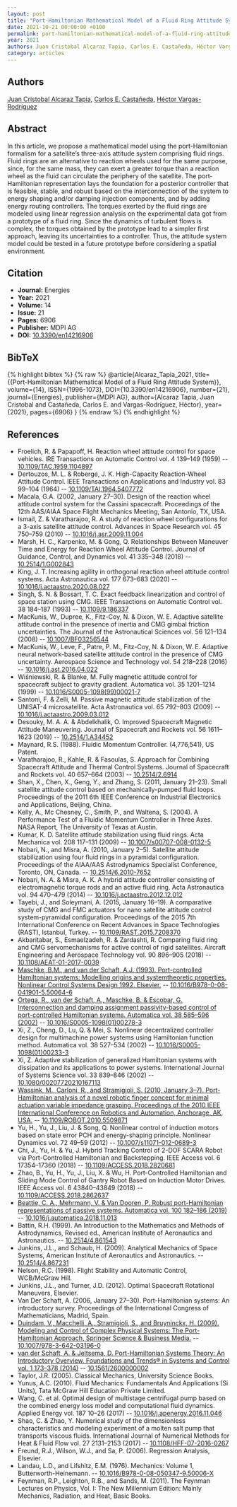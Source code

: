 ```yaml
---
layout: post
title: "Port-Hamiltonian Mathematical Model of a Fluid Ring Attitude System"
date: 2021-10-21 00:00:00 +0100
permalink: port-hamiltonian-mathematical-model-of-a-fluid-ring-attitude-system
year: 2021
authors: Juan Cristobal Alcaraz Tapia, Carlos E. Castañeda, Héctor Vargas-Rodríguez
category: articles
---
```

 
## Authors
[Juan Cristobal Alcaraz Tapia](authors/juan-cristobal-alcaraz-tapia), [Carlos E. Castañeda](authors/carlos-e-castaneda), [Héctor Vargas-Rodríguez](authors/hector-vargas-rodriguez)
 
## Abstract
In this article, we propose a mathematical model using the port-Hamiltonian formalism for a satellite’s three-axis attitude system comprising fluid rings. Fluid rings are an alternative to reaction wheels used for the same purpose, since, for the same mass, they can exert a greater torque than a reaction wheel as the fluid can circulate the periphery of the satellite. The port-Hamiltonian representation lays the foundation for a posterior controller that is feasible, stable, and robust based on the interconnection of the system to energy shaping and/or damping injection components, and by adding energy routing controllers. The torques exerted by the fluid rings are modeled using linear regression analysis on the experimental data got from a prototype of a fluid ring. Since the dynamics of turbulent flows is complex, the torques obtained by the prototype lead to a simpler first approach, leaving its uncertainties to a controller. Thus, the attitude system model could be tested in a future prototype before considering a spatial environment.
 
## Citation
- **Journal:** Energies
- **Year:** 2021
- **Volume:** 14
- **Issue:** 21
- **Pages:** 6906
- **Publisher:** MDPI AG
- **DOI:** [10.3390/en14216906](https://doi.org/10.3390/en14216906)
 
## BibTeX
{% highlight bibtex %}
{% raw %}
@article{Alcaraz_Tapia_2021,
  title={{Port-Hamiltonian Mathematical Model of a Fluid Ring Attitude System}},
  volume={14},
  ISSN={1996-1073},
  DOI={10.3390/en14216906},
  number={21},
  journal={Energies},
  publisher={MDPI AG},
  author={Alcaraz Tapia, Juan Cristobal and Castañeda, Carlos E. and Vargas-Rodríguez, Héctor},
  year={2021},
  pages={6906}
}
{% endraw %}
{% endhighlight %}
 
## References
- Froelich, R. & Papapoff, H. Reaction wheel attitude control for space vehicles. IRE Transactions on Automatic Control vol. 4 139–149 (1959) -- [10.1109/TAC.1959.1104897](https://doi.org/10.1109/TAC.1959.1104897)
- Dertouzos, M. L. & Roberge, J. K. High-Capacity Reaction-Wheel Attitude Control. IEEE Transactions on Applications and Industry vol. 83 99–104 (1964) -- [10.1109/TAI.1964.5407772](https://doi.org/10.1109/TAI.1964.5407772)
- Macala, G.A. (2002, January 27–30). Design of the reaction wheel attitude control system for the Cassini spacecraft. Proceedings of the 12th AAS/AIAA Space Flight Mechanics Meeting, San Antonio, TX, USA.
- Ismail, Z. & Varatharajoo, R. A study of reaction wheel configurations for a 3-axis satellite attitude control. Advances in Space Research vol. 45 750–759 (2010) -- [10.1016/j.asr.2009.11.004](https://doi.org/10.1016/j.asr.2009.11.004)
- Marsh, H. C., Karpenko, M. & Gong, Q. Relationships Between Maneuver Time and Energy for Reaction Wheel Attitude Control. Journal of Guidance, Control, and Dynamics vol. 41 335–348 (2018) -- [10.2514/1.G002843](https://doi.org/10.2514/1.G002843)
- King, J. T. Increasing agility in orthogonal reaction wheel attitude control systems. Acta Astronautica vol. 177 673–683 (2020) -- [10.1016/j.actaastro.2020.08.027](https://doi.org/10.1016/j.actaastro.2020.08.027)
- Singh, S. N. & Bossart, T. C. Exact feedback linearization and control of space station using CMG. IEEE Transactions on Automatic Control vol. 38 184–187 (1993) -- [10.1109/9.186337](https://doi.org/10.1109/9.186337)
- MacKunis, W., Dupree, K., Fitz-Coy, N. & Dixon, W. E. Adaptive satellite attitude control in the presence of inertia and CMG gimbal friction uncertainties. The Journal of the Astronautical Sciences vol. 56 121–134 (2008) -- [10.1007/BF03256544](https://doi.org/10.1007/BF03256544)
- MacKunis, W., Leve, F., Patre, P. M., Fitz-Coy, N. & Dixon, W. E. Adaptive neural network-based satellite attitude control in the presence of CMG uncertainty. Aerospace Science and Technology vol. 54 218–228 (2016) -- [10.1016/j.ast.2016.04.022](https://doi.org/10.1016/j.ast.2016.04.022)
- Wiśniewski, R. & Blanke, M. Fully magnetic attitude control for spacecraft subject to gravity gradient. Automatica vol. 35 1201–1214 (1999) -- [10.1016/S0005-1098(99)00021-7](https://doi.org/10.1016/S0005-1098(99)00021-7)
- Santoni, F. & Zelli, M. Passive magnetic attitude stabilization of the UNISAT-4 microsatellite. Acta Astronautica vol. 65 792–803 (2009) -- [10.1016/j.actaastro.2009.03.012](https://doi.org/10.1016/j.actaastro.2009.03.012)
- Desouky, M. A. A. & Abdelkhalik, O. Improved Spacecraft Magnetic Attitude Maneuvering. Journal of Spacecraft and Rockets vol. 56 1611–1623 (2019) -- [10.2514/1.A34452](https://doi.org/10.2514/1.A34452)
- Maynard, R.S. (1988). Fluidic Momentum Controller. (4,776,541), US Patent.
- Varatharajoo, R., Kahle, R. & Fasoulas, S. Approach for Combining Spacecraft Attitude and Thermal Control Systems. Journal of Spacecraft and Rockets vol. 40 657–664 (2003) -- [10.2514/2.6914](https://doi.org/10.2514/2.6914)
- Shan, X., Chen, X., Geng, Y., and Zhang, S. (2011, January 21–23). Small satellite attitude control based on mechanically-pumped fluid loops. Proceedings of the 2011 6th IEEE Conference on Industrial Electronics and Applications, Beijing, China.
- Kelly, A., Mc Chesney, C., Smith, P., and Waltena, S. (2004). A Performance Test of a Fluidic Momentum Controller in Three Axes. NASA Report, The University of Texas at Austin.
- Kumar, K. D. Satellite attitude stabilization using fluid rings. Acta Mechanica vol. 208 117–131 (2009) -- [10.1007/s00707-008-0132-5](https://doi.org/10.1007/s00707-008-0132-5)
- Nobari, N., and Misra, A. (2010, January 2–5). Satellite attitude stabilization using four fluid rings in a pyramidal configuration. Proceedings of the AIAA/AAS Astrodynamics Specialist Conference, Toronto, ON, Canada. -- [10.2514/6.2010-7652](https://doi.org/10.2514/6.2010-7652)
- Nobari, N. A. & Misra, A. K. A hybrid attitude controller consisting of electromagnetic torque rods and an active fluid ring. Acta Astronautica vol. 94 470–479 (2014) -- [10.1016/j.actaastro.2012.12.012](https://doi.org/10.1016/j.actaastro.2012.12.012)
- Tayebi, J., and Soleymani, A. (2015, January 16–19). A comparative study of CMG and FMC actuators for nano satellite attitude control system-pyramidal configuration. Proceedings of the 2015 7th International Conference on Recent Advances in Space Technologies (RAST), Istanbul, Turkey. -- [10.1109/RAST.2015.7208370](https://doi.org/10.1109/RAST.2015.7208370)
- Akbaritabar, S., Esmaelzadeh, R. & Zardashti, R. Comparing fluid ring and CMG servomechanisms for active control of rigid satellites. Aircraft Engineering and Aerospace Technology vol. 90 896–905 (2018) -- [10.1108/AEAT-01-2017-0039](https://doi.org/10.1108/AEAT-01-2017-0039)
- [Maschke, B.M., and van der Schaft, A.J. (1993). Port-controlled Hamiltonian systems: Modelling origins and systemtheoretic properties. Nonlinear Control Systems Design 1992, Elsevier.](port-controlled-hamiltonian-systems-modelling-origins-and-systemtheoretic-properties-93) -- [10.1016/B978-0-08-041901-5.50064-6](https://doi.org/10.1016/B978-0-08-041901-5.50064-6)
- [Ortega, R., van der Schaft, A., Maschke, B. & Escobar, G. Interconnection and damping assignment passivity-based control of port-controlled Hamiltonian systems. Automatica vol. 38 585–596 (2002)](interconnection-and-damping-assignment-passivity-based-control-of-port-controlled-hamiltonian-systems) -- [10.1016/S0005-1098(01)00278-3](https://doi.org/10.1016/S0005-1098(01)00278-3)
- Xi, Z., Cheng, D., Lu, Q. & Mei, S. Nonlinear decentralized controller design for multimachine power systems using Hamiltonian function method. Automatica vol. 38 527–534 (2002) -- [10.1016/S0005-1098(01)00233-3](https://doi.org/10.1016/S0005-1098(01)00233-3)
- Xi, Z. Adaptive stabilization of generalized Hamiltonian systems with dissipation and its applications to power systems. International Journal of Systems Science vol. 33 839–846 (2002) -- [10.1080/00207720210167113](https://doi.org/10.1080/00207720210167113)
- [Wassink, M., Carloni, R., and Stramigioli, S. (2010, January 3–7). Port-Hamiltonian analysis of a novel robotic finger concept for minimal actuation variable impedance grasping. Proceedings of the 2010 IEEE International Conference on Robotics and Automation, Anchorage, AK, USA.](port-hamiltonian-analysis-of-a-novel-robotic-finger-concept-for-minimal-actuation-variable-impedance-grasping) -- [10.1109/ROBOT.2010.5509871](https://doi.org/10.1109/ROBOT.2010.5509871)
- Yu, H., Yu, J., Liu, J. & Song, Q. Nonlinear control of induction motors based on state error PCH and energy-shaping principle. Nonlinear Dynamics vol. 72 49–59 (2012) -- [10.1007/s11071-012-0689-3](https://doi.org/10.1007/s11071-012-0689-3)
- Chi, J., Yu, H. & Yu, J. Hybrid Tracking Control of 2-DOF SCARA Robot via Port-Controlled Hamiltonian and Backstepping. IEEE Access vol. 6 17354–17360 (2018) -- [10.1109/ACCESS.2018.2820681](https://doi.org/10.1109/ACCESS.2018.2820681)
- Zhao, B., Yu, H., Yu, J., Liu, X. & Wu, H. Port-Controlled Hamiltonian and Sliding Mode Control of Gantry Robot Based on Induction Motor Drives. IEEE Access vol. 6 43840–43849 (2018) -- [10.1109/ACCESS.2018.2862637](https://doi.org/10.1109/ACCESS.2018.2862637)
- [Beattie, C. A., Mehrmann, V. & Van Dooren, P. Robust port-Hamiltonian representations of passive systems. Automatica vol. 100 182–186 (2019)](robust-port-hamiltonian-representations-of-passive-systems) -- [10.1016/j.automatica.2018.11.013](https://doi.org/10.1016/j.automatica.2018.11.013)
- Battin, R.H. (1999). An Introduction to the Mathematics and Methods of Astrodynamics, Revised ed., American Institute of Aeronautics and Astronautics. -- [10.2514/4.861543](https://doi.org/10.2514/4.861543)
- Junkins, J.L., and Schaub, H. (2009). Analytical Mechanics of Space Systems, American Institute of Aeronautics and Astronautics. -- [10.2514/4.867231](https://doi.org/10.2514/4.867231)
- Nelson, R.C. (1998). Flight Stability and Automatic Control, WCB/McGraw Hill.
- Junkins, J.L., and Turner, J.D. (2012). Optimal Spacecraft Rotational Maneuvers, Elsevier.
- Van Der Schaft, A. (2006, January 27–30). Port-Hamiltonian systems: An introductory survey. Proceedings of the International Congress of Mathematicians, Madrid, Spain.
- [Duindam, V., Macchelli, A., Stramigioli, S., and Bruyninckx, H. (2009). Modeling and Control of Complex Physical Systems: The Port-Hamiltonian Approach, Springer Science & Business Media.](modeling-and-control-of-complex-physical-systems) -- [10.1007/978-3-642-03196-0](https://doi.org/10.1007/978-3-642-03196-0)
- [van der Schaft, A. & Jeltsema, D. Port-Hamiltonian Systems Theory: An Introductory Overview. Foundations and Trends® in Systems and Control vol. 1 173–378 (2014)](port-hamiltonian-systems-theory-an-introductory-overview-journal) -- [10.1561/2600000002](https://doi.org/10.1561/2600000002)
- Taylor, J.R. (2005). Classical Mechanics, University Science Books.
- Yunus, A.C. (2010). Fluid Mechanics: Fundamentals And Applications (Si Units), Tata McGraw Hill Education Private Limited.
- Wang, C. et al. Optimal design of multistage centrifugal pump based on the combined energy loss model and computational fluid dynamics. Applied Energy vol. 187 10–26 (2017) -- [10.1016/j.apenergy.2016.11.046](https://doi.org/10.1016/j.apenergy.2016.11.046)
- Shao, C. & Zhao, Y. Numerical study of the dimensionless characteristics and modeling experiment of a molten salt pump that transports viscous fluids. International Journal of Numerical Methods for Heat &amp; Fluid Flow vol. 27 2131–2153 (2017) -- [10.1108/HFF-07-2016-0267](https://doi.org/10.1108/HFF-07-2016-0267)
- Freund, R.J., Wilson, W.J., and Sa, P. (2006). Regression Analysis, Elsevier.
- Landau, L.D., and Lifshitz, E.M. (1976). Mechanics: Volume 1, Butterworth-Heinemann. -- [10.1016/B978-0-08-050347-9.50006-X](https://doi.org/10.1016/B978-0-08-050347-9.50006-X)
- Feynman, R.P., Leighton, R.B., and Sands, M. (2011). The Feynman Lectures on Physics, Vol. I: The New Millennium Edition: Mainly Mechanics, Radiation, and Heat, Basic Books.


